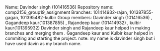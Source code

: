 
Name: Davinder singh (101416536)
Repository name: comp2156_group19_assignment
Branches: 101414932-rajan, 101387855-gagan, 101395482-kulbir
Group members: Davinder singh (101416536) ,  Gagandeep kaur(101387855) , Rajandeep kaur (101414932) , kulbir kaur(101395932)
Davinder singh and Rajandeep kaur helped in making branches and merging them . Gagandeep kaur and Kulbir kaur helped in commiting and starting the project.
note: my name is davinder singh but i have used davin as my branch name.

